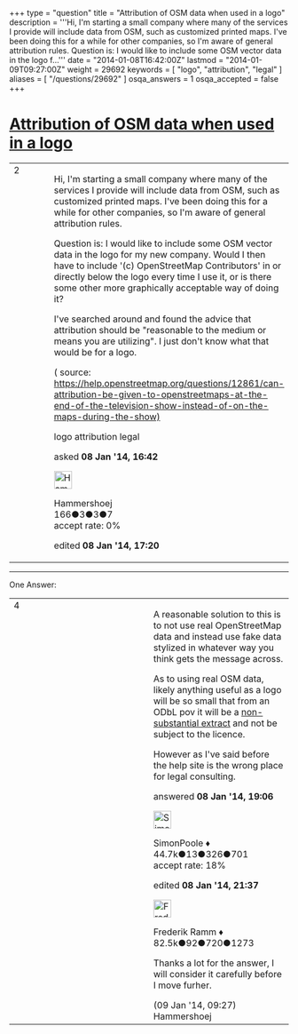 +++
type = "question"
title = "Attribution of OSM data when used in a logo"
description = '''Hi,  I&#x27;m starting a small company where many of the services I provide will include data from OSM, such as customized printed maps. I&#x27;ve been doing this for a while for other companies, so I&#x27;m aware of general attribution rules. Question is: I would like to include some OSM vector data in the logo f...'''
date = "2014-01-08T16:42:00Z"
lastmod = "2014-01-09T09:27:00Z"
weight = 29692
keywords = [ "logo", "attribution", "legal" ]
aliases = [ "/questions/29692" ]
osqa_answers = 1
osqa_accepted = false
+++

<div class="headNormal">

# [Attribution of OSM data when used in a logo](/questions/29692/attribution-of-osm-data-when-used-in-a-logo)

</div>

<div id="main-body">

<div id="askform">

<table id="question-table" style="width:100%;">
<colgroup>
<col style="width: 50%" />
<col style="width: 50%" />
</colgroup>
<tbody>
<tr>
<td style="width: 30px; vertical-align: top"><div class="vote-buttons">
<span id="post-29692-upvote" class="ajax-command post-vote up" rel="nofollow" title="I like this post (click again to cancel)"> </span>
<div id="post-29692-score" class="post-score" title="current number of votes">
2
</div>
<span id="post-29692-downvote" class="ajax-command post-vote down" rel="nofollow" title="I dont like this post (click again to cancel)"> </span> <span id="favorite-mark" class="ajax-command favorite-mark" rel="nofollow" title="mark/unmark this question as favorite (click again to cancel)"> </span>
<div id="favorite-count" class="favorite-count">
&#10;</div>
</div></td>
<td><div id="item-right">
<div class="question-body">
<p>Hi, I'm starting a small company where many of the services I provide will include data from OSM, such as customized printed maps. I've been doing this for a while for other companies, so I'm aware of general attribution rules.</p>
<p>Question is: I would like to include some OSM vector data in the logo for my new company. Would I then have to include '(c) OpenStreetMap Contributors' in or directly below the logo every time I use it, or is there some other more graphically acceptable way of doing it?</p>
<p>I've searched around and found the advice that attribution should be "reasonable to the medium or means you are utilizing". I just don't know what that would be for a logo.</p>
<p>( source: <a href="https://help.openstreetmap.org/questions/12861/can-attribution-be-given-to-openstreetmaps-at-the-end-of-the-television-show-instead-of-on-the-maps-during-the-show)">https://help.openstreetmap.org/questions/12861/can-attribution-be-given-to-openstreetmaps-at-the-end-of-the-television-show-instead-of-on-the-maps-during-the-show)</a></p>
</div>
<div id="question-tags" class="tags-container tags">
<span class="post-tag tag-link-logo" rel="tag" title="see questions tagged &#39;logo&#39;">logo</span> <span class="post-tag tag-link-attribution" rel="tag" title="see questions tagged &#39;attribution&#39;">attribution</span> <span class="post-tag tag-link-legal" rel="tag" title="see questions tagged &#39;legal&#39;">legal</span>
</div>
<div id="question-controls" class="post-controls">
&#10;</div>
<div class="post-update-info-container">
<div class="post-update-info post-update-info-user">
<p>asked <strong>08 Jan '14, 16:42</strong></p>
<img src="https://secure.gravatar.com/avatar/81e1bc8f59a4a03ed223ab5776f4a44f?s=32&amp;d=identicon&amp;r=g" class="gravatar" width="32" height="32" alt="Hammershoej&#39;s gravatar image" />
<p><span>Hammershoej</span><br />
<span class="score" title="166 reputation points">166</span><span title="3 badges"><span class="badge1">●</span><span class="badgecount">3</span></span><span title="3 badges"><span class="silver">●</span><span class="badgecount">3</span></span><span title="7 badges"><span class="bronze">●</span><span class="badgecount">7</span></span><br />
<span class="accept_rate" title="Rate of the user&#39;s accepted answers">accept rate:</span> <span title="Hammershoej has no accepted answers">0%</span></p>
</div>
<div class="post-update-info post-update-info-edited">
<p><span> edited <strong>08 Jan '14, 17:20</strong> </span></p>
</div>
</div>
<div id="comments-container-29692" class="comments-container">
&#10;</div>
<div id="comment-tools-29692" class="comment-tools">
&#10;</div>
<div class="clear">
&#10;</div>
<div id="comment-29692-form-container" class="comment-form-container">
&#10;</div>
<div class="clear">
&#10;</div>
</div></td>
</tr>
</tbody>
</table>

------------------------------------------------------------------------

<div class="tabBar">

<span id="sort-top"></span>

<div class="headQuestions">

One Answer:

</div>

</div>

<span id="29696"></span>

<div id="answer-container-29696" class="answer">

<table style="width:100%;">
<colgroup>
<col style="width: 50%" />
<col style="width: 50%" />
</colgroup>
<tbody>
<tr>
<td style="width: 30px; vertical-align: top"><div class="vote-buttons">
<span id="post-29696-upvote" class="ajax-command post-vote up" rel="nofollow" title="I like this post (click again to cancel)"> </span>
<div id="post-29696-score" class="post-score" title="current number of votes">
4
</div>
<span id="post-29696-downvote" class="ajax-command post-vote down" rel="nofollow" title="I dont like this post (click again to cancel)"> </span>
</div></td>
<td><div class="item-right">
<div class="answer-body">
<p>A reasonable solution to this is to not use real OpenStreetMap data and instead use fake data stylized in whatever way you think gets the message across.</p>
<p>As to using real OSM data, likely anything useful as a logo will be so small that from an ODbL pov it will be a <a href="http://wiki.openstreetmap.org/wiki/Open_Data_License/Substantial_-_Guideline">non-substantial extract</a> and not be subject to the licence.<br />
</p>
<p>However as I've said before the help site is the wrong place for legal consulting.</p>
</div>
<div class="answer-controls post-controls">
&#10;</div>
<div class="post-update-info-container">
<div class="post-update-info post-update-info-user">
<p>answered <strong>08 Jan '14, 19:06</strong></p>
<img src="https://secure.gravatar.com/avatar/ad2513d6f8e3d709d576ace900c12fa5?s=32&amp;d=identicon&amp;r=g" class="gravatar" width="32" height="32" alt="SimonPoole&#39;s gravatar image" />
<p><span>SimonPoole ♦</span><br />
<span class="score" title="44667 reputation points"><span>44.7k</span></span><span title="13 badges"><span class="badge1">●</span><span class="badgecount">13</span></span><span title="326 badges"><span class="silver">●</span><span class="badgecount">326</span></span><span title="701 badges"><span class="bronze">●</span><span class="badgecount">701</span></span><br />
<span class="accept_rate" title="Rate of the user&#39;s accepted answers">accept rate:</span> <span title="SimonPoole has 209 accepted answers">18%</span> </br></p>
</div>
<div class="post-update-info post-update-info-edited">
<p><span> edited <strong>08 Jan '14, 21:37</strong> </span></p>
<img src="https://secure.gravatar.com/avatar/a2b38d937e70ab39d895d17da0dd1ba4?s=32&amp;d=identicon&amp;r=g" class="gravatar" width="32" height="32" alt="Frederik%20Ramm&#39;s gravatar image" />
<p><span>Frederik Ramm ♦</span><br />
<span class="score" title="82494 reputation points"><span>82.5k</span></span><span title="92 badges"><span class="badge1">●</span><span class="badgecount">92</span></span><span title="720 badges"><span class="silver">●</span><span class="badgecount">720</span></span><span title="1273 badges"><span class="bronze">●</span><span class="badgecount">1273</span></span></p>
</div>
</div>
<div id="comments-container-29696" class="comments-container">
<span id="29707"></span>
<div id="comment-29707" class="comment">
<div id="post-29707-score" class="comment-score">
&#10;</div>
<div class="comment-text">
<p>Thanks a lot for the answer, I will consider it carefully before I move furher.</p>
</div>
<div id="comment-29707-info" class="comment-info">
<span class="comment-age">(09 Jan '14, 09:27)</span> <span class="comment-user userinfo">Hammershoej</span>
</div>
</div>
</div>
<div id="comment-tools-29696" class="comment-tools">
&#10;</div>
<div class="clear">
&#10;</div>
<div id="comment-29696-form-container" class="comment-form-container">
&#10;</div>
<div class="clear">
&#10;</div>
</div></td>
</tr>
</tbody>
</table>

</div>

<div class="paginator-container-left">

</div>

</div>

</div>

